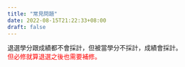 ```yaml
---
title: "常見問題"
date: 2022-08-15T21:22:33+08:00
draft: false
---
```


退選學分跟成績都不會採計，但被當學分不採計，成績會採計。  
<font color="#f00"/>但必修就算退選之後也需要補修。</font>
